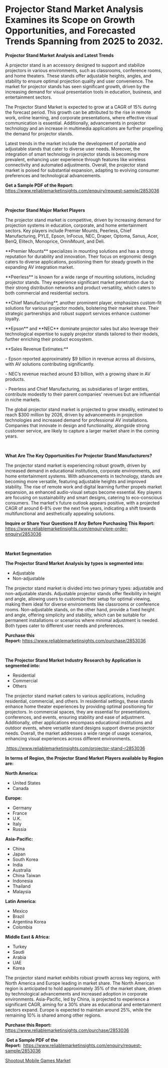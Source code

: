 <p><h1>Projector Stand Market Analysis Examines its Scope on Growth Opportunities, and Forecasted Trends Spanning from 2025 to 2032.</h1></p><p><strong>Projector Stand Market Analysis and Latest Trends</strong></p>
<p><p>A projector stand is an accessory designed to support and stabilize projectors in various environments, such as classrooms, conference rooms, and home theaters. These stands offer adjustable heights, angles, and stability to ensure optimal projection quality and user convenience. The market for projector stands has seen significant growth, driven by the increasing demand for visual presentation tools in education, business, and entertainment sectors.</p><p>The Projector Stand Market is expected to grow at a CAGR of 15% during the forecast period. This growth can be attributed to the rise in remote work, online learning, and corporate presentations, where effective visual communication is essential. Additionally, advancements in projector technology and an increase in multimedia applications are further propelling the demand for projector stands.</p><p>Latest trends in the market include the development of portable and adjustable stands that cater to diverse user needs. Moreover, the integration of smart technology in projector stands is becoming more prevalent, enhancing user experience through features like wireless connectivity and automated adjustments. Overall, the projector stand market is poised for substantial expansion, adapting to evolving consumer preferences and technological advancements.</p></p>
<p><strong>Get a Sample PDF of the Report:&nbsp;</strong> <a href="https://www.reliablemarketinsights.com/enquiry/request-sample/2853036?utm_campaign=2317&utm_medium=2&utm_source=Github&utm_content=ia&utm_term=11032025&utm_id=projector-stand">https://www.reliablemarketinsights.com/enquiry/request-sample/2853036</a></p>
<p>&nbsp;</p>
<p><strong>Projector Stand Major Market Players</strong></p>
<p><p>The projector stand market is competitive, driven by increasing demand for projection systems in education, corporate, and home entertainment sectors. Key players include Premier Mounts, Peerless, Chief Manufacturing, PYLE, Epson, InFocus, NEC, Draper, Optoma, Sanus, Acer, BenQ, Elitech, Monoprice, OmniMount, and Deli.</p><p>**Premier Mounts** specializes in mounting solutions and has a strong reputation for durability and innovation. Their focus on ergonomic design caters to diverse applications, positioning them for steady growth in the expanding AV integration market.</p><p>**Peerless** is known for a wide range of mounting solutions, including projector stands. They experience significant market penetration due to their strong distribution networks and product versatility, which caters to both commercial and residential sectors. </p><p>**Chief Manufacturing**, another prominent player, emphasizes custom-fit solutions for various projector models, bolstering their market share. Their strategic partnerships and robust support services enhance customer loyalty.</p><p>**Epson** and **NEC** dominate projector sales but also leverage their technological expertise to supply projector stands tailored to their models, further enriching their product ecosystem.</p><p>**Sales Revenue Estimates:** </p><p>- Epson reported approximately $9 billion in revenue across all divisions, with AV solutions contributing significantly.</p><p>- NEC’s revenue reached around $3 billion, with a growing share in AV products.</p><p>- Peerless and Chief Manufacturing, as subsidiaries of larger entities, contribute modestly to their parent companies' revenues but are influential in niche markets.</p><p>The global projector stand market is projected to grow steadily, estimated to reach $300 million by 2026, driven by advancements in projection technologies and increased demand for professional AV installations. Companies that innovate in design and functionality, alongside strong customer service, are likely to capture a larger market share in the coming years.</p></p>
<p>&nbsp;</p>
<p><strong>What Are The Key Opportunities For Projector Stand Manufacturers?</strong></p>
<p><p>The projector stand market is experiencing robust growth, driven by increased demand in educational institutions, corporate environments, and home entertainment systems. With advancements in technology, stands are becoming more versatile, featuring adjustable heights and improved stability. The rise of remote work and digital learning further propels market expansion, as enhanced audio-visual setups become essential. Key players are focusing on sustainability and smart designs, catering to eco-conscious consumers. The market's future outlook appears positive, with a projected CAGR of around 6-8% over the next five years, indicating a shift towards multifunctional and aesthetically appealing solutions.</p></p>
<p><strong>Inquire or Share Your Questions If Any Before Purchasing This Report:</strong> <a href="https://www.reliablemarketinsights.com/enquiry/pre-order-enquiry/2853036?utm_campaign=2317&utm_medium=2&utm_source=Github&utm_content=ia&utm_term=11032025&utm_id=projector-stand">https://www.reliablemarketinsights.com/enquiry/pre-order-enquiry/2853036</a></p>
<p>&nbsp;</p>
<p><strong>Market Segmentation</strong></p>
<p><strong>The Projector Stand Market Analysis by types is segmented into:</strong></p>
<p><ul><li>Adjustable</li><li>Non-adjustable</li></ul></p>
<p><p>The projector stand market is divided into two primary types: adjustable and non-adjustable stands. Adjustable projector stands offer flexibility in height and angle, allowing users to customize their setup for optimal viewing, making them ideal for diverse environments like classrooms or conference rooms. Non-adjustable stands, on the other hand, provide a fixed height and angle, offering simplicity and stability, which can be suitable for permanent installations or scenarios where minimal adjustment is needed. Both types cater to different user needs and preferences.</p></p>
<p><strong>Purchase this Report:&nbsp;</strong><a href="https://www.reliablemarketinsights.com/purchase/2853036?utm_campaign=2317&utm_medium=2&utm_source=Github&utm_content=ia&utm_term=11032025&utm_id=projector-stand">https://www.reliablemarketinsights.com/purchase/2853036</a></p>
<p>&nbsp;</p>
<p><strong>The Projector Stand Market Industry Research by Application is segmented into:</strong></p>
<p><ul><li>Residential</li><li>Commercial</li><li>Others</li></ul></p>
<p><p>The projector stand market caters to various applications, including residential, commercial, and others. In residential settings, these stands enhance home theater experiences by providing optimal positioning for projectors. In commercial spaces, they are essential for presentations, conferences, and events, ensuring stability and ease of adjustment. Additionally, other applications encompass educational institutions and outdoor events, where versatile stand designs support diverse projector needs. Overall, the market addresses a wide range of usage scenarios, enhancing visual experiences across different environments.</p></p>
<p><a href="https://www.reliablemarketinsights.com/projector-stand-r2853036?utm_campaign=2317&utm_medium=2&utm_source=Github&utm_content=ia&utm_term=11032025&utm_id=projector-stand">&nbsp;https://www.reliablemarketinsights.com/projector-stand-r2853036</a></p>
<p><strong>In terms of Region, the Projector Stand Market Players available by Region are:</strong></p>
<p>
    <p> <strong> North America: </strong>
        <ul>
            <li>United States</li>
            <li>Canada</li>
        </ul>
        </p> 
    <p> <strong> Europe: </strong>
        <ul>
            <li>Germany</li>
            <li>France</li>
            <li>U.K.</li>
            <li>Italy</li>
            <li>Russia</li>
        </ul>
        </p> 
    <p> <strong> Asia-Pacific: </strong>
        <ul>
            <li>China</li>
            <li>Japan</li>
            <li>South Korea</li>
            <li>India</li>
            <li>Australia</li>
            <li>China Taiwan</li>
            <li>Indonesia</li>
            <li>Thailand</li>
            <li>Malaysia</li>
        </ul>
        </p> 
    <p> <strong> Latin America: </strong>
        <ul>
            <li>Mexico</li>
            <li>Brazil</li>
            <li>Argentina Korea</li>
            <li>Colombia</li>
        </ul>
        </p> 
    <p> <strong> Middle East & Africa: </strong>
        <ul>
            <li>Turkey</li>
            <li>Saudi</li>
            <li>Arabia</li>
            <li>UAE</li>
            <li>Korea</li>
        </ul>
    </p>
    </p>
<p><p>The projector stand market exhibits robust growth across key regions, with North America and Europe leading in market share. The North American region is anticipated to hold approximately 35% of the market share, driven by technological advancements and increased adoption in corporate environments. Asia-Pacific, led by China, is projected to experience a significant CAGR, aiming for a 30% share as educational and entertainment sectors expand. Europe is expected to maintain around 25%, while the remaining 10% is shared among other regions.</p></p>
<p><strong>Purchase this Report: </strong><a href="https://www.reliablemarketinsights.com/purchase/2853036?utm_campaign=2317&utm_medium=2&utm_source=Github&utm_content=ia&utm_term=11032025&utm_id=projector-stand">https://www.reliablemarketinsights.com/purchase/2853036</a></p>
<p>&nbsp;<strong>Get a Sample PDF of the Report:&nbsp;&nbsp;</strong><a href="https://www.reliablemarketinsights.com/enquiry/request-sample/2853036?utm_campaign=2317&utm_medium=2&utm_source=Github&utm_content=ia&utm_term=11032025&utm_id=projector-stand">https://www.reliablemarketinsights.com/enquiry/request-sample/2853036</a></p>
<p><strong></strong></p>
<p><p><a href="https://github.com/sharphadan/Market-Research-Report-List-1/blob/main/shootout-mobile-games-market.md?utm_campaign=2317&utm_medium=2&utm_source=Github&utm_content=ia&utm_term=11032025&utm_id=projector-stand">Shootout Mobile Games Market</a></p></p>
